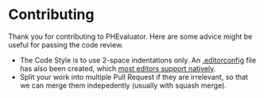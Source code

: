 # Contributing

Thank you for contributing to PHEvaluator. Here are some advice might be useful for passing the code review.

* The Code Style is to use 2-space indentations only. An [.editorconfig](https://github.com/HenryRLee/PokerHandEvaluator/blob/master/.editorconfig) file has also been created, which [most editors support natively](https://editorconfig.org/).
* Split your work into multiple Pull Request if they are irrelevant, so that we can merge them indepedently (usually with squash merge).
